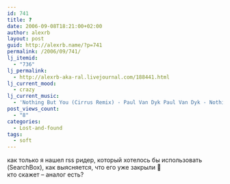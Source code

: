 ```yaml
---
id: 741
title: ?
date: 2006-09-08T18:21:00+02:00
author: alexrb
layout: post
guid: http://alexrb.name/?p=741
permalink: /2006/09/741/
lj_itemid:
  - "736"
lj_permalink:
  - http://alexrb-aka-ral.livejournal.com/188441.html
lj_current_mood:
  - crazy
lj_current_music:
  - 'Nothing But You (Cirrus Remix) - Paul Van Dyk Paul Van Dyk - Nothing But You (Cirrus Remix)'
post_views_count:
  - "8"
categories:
  - Lost-and-found
tags:
  - soft
---
```

как только я нашел rss ридер, который хотелось бы использовать (SearchBox), как выясняется, что его уже закрыли 🙁  
кто скажет &#8211; аналог есть?